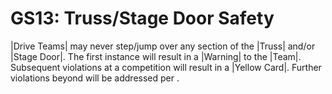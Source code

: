 # GS13: Truss/Stage Door Safety

|Drive Teams| may never step/jump over any section of the |Truss| and/or |Stage
Door|. The first instance will result in a |Warning| to the |Team|. Subsequent
violations at a competition will result in a |Yellow Card|. Further violations
beyond will be addressed per <G30>.
